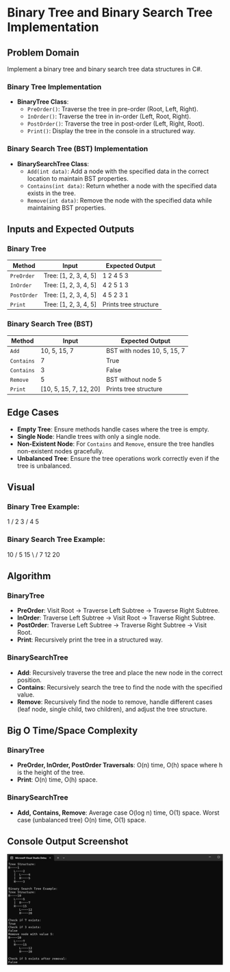 # Binary Tree and Binary Search Tree Implementation

## Problem Domain

Implement a binary tree and binary search tree data structures in C#.

### Binary Tree Implementation

- **BinaryTree Class**:
  - `PreOrder()`: Traverse the tree in pre-order (Root, Left, Right).
  - `InOrder()`: Traverse the tree in in-order (Left, Root, Right).
  - `PostOrder()`: Traverse the tree in post-order (Left, Right, Root).
  - `Print()`: Display the tree in the console in a structured way.

### Binary Search Tree (BST) Implementation

- **BinarySearchTree Class**:
  - `Add(int data)`: Add a node with the specified data in the correct location to maintain BST properties.
  - `Contains(int data)`: Return whether a node with the specified data exists in the tree.
  - `Remove(int data)`: Remove the node with the specified data while maintaining BST properties.

## Inputs and Expected Outputs

### Binary Tree

| Method    | Input           | Expected Output                      |
|-----------|-----------------|--------------------------------------|
| `PreOrder`| Tree: [1, 2, 3, 4, 5] | 1 2 4 5 3 |
| `InOrder` | Tree: [1, 2, 3, 4, 5] | 4 2 5 1 3 |
| `PostOrder`| Tree: [1, 2, 3, 4, 5] | 4 5 2 3 1 |
| `Print`   | Tree: [1, 2, 3, 4, 5] | Prints tree structure |

### Binary Search Tree (BST)

| Method    | Input                | Expected Output                          |
|-----------|----------------------|------------------------------------------|
| `Add`     | 10, 5, 15, 7         | BST with nodes 10, 5, 15, 7              |
| `Contains`| 7                    | True                                     |
| `Contains`| 3                    | False                                    |
| `Remove`  | 5                    | BST without node 5                       |
| `Print`   | [10, 5, 15, 7, 12, 20]| Prints tree structure                    |

## Edge Cases

- **Empty Tree**: Ensure methods handle cases where the tree is empty.
- **Single Node**: Handle trees with only a single node.
- **Non-Existent Node**: For `Contains` and `Remove`, ensure the tree handles non-existent nodes gracefully.
- **Unbalanced Tree**: Ensure the tree operations work correctly even if the tree is unbalanced.

## Visual

### Binary Tree Example:

1
/
2 3 /
4 5

### Binary Search Tree Example:
10
/
5 15 \ /
7 12 20

## Algorithm

### BinaryTree

- **PreOrder**: Visit Root -> Traverse Left Subtree -> Traverse Right Subtree.
- **InOrder**: Traverse Left Subtree -> Visit Root -> Traverse Right Subtree.
- **PostOrder**: Traverse Left Subtree -> Traverse Right Subtree -> Visit Root.
- **Print**: Recursively print the tree in a structured way.

### BinarySearchTree

- **Add**: Recursively traverse the tree and place the new node in the correct position.
- **Contains**: Recursively search the tree to find the node with the specified value.
- **Remove**: Recursively find the node to remove, handle different cases (leaf node, single child, two children), and adjust the tree structure.

## Big O Time/Space Complexity

### BinaryTree

* **PreOrder, InOrder, PostOrder Traversals**: O(n) time, O(h) space where h is the height of the tree.
* **Print**: O(n) time, O(h) space.

### BinarySearchTree

* **Add, Contains, Remove**: Average case O(log n) time, O(1) space. Worst case (unbalanced tree) O(n) time, O(1) space.

## Console Output Screenshot
![output](./tree.png)
